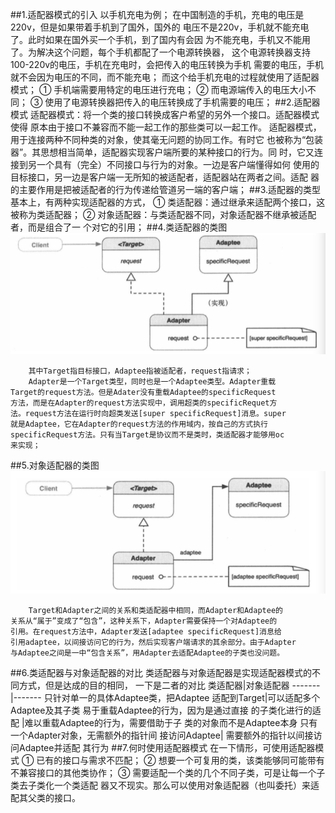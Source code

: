 ##1.适配器模式的引入
        以手机充电为例；
        在中国制造的手机，充电的电压是220v，但是如果带着手机到了国外，国外的
    电压不是220v，手机就不能充电了。此时如果在国外买一个手机，到了国内有会因
    为不能充电，手机又不能用了。为解决这个问题，每个手机都配了一个电源转换器，
    这个电源转换器支持100-220v的电压，手机在充电时，会把传入的电压转换为手机
    需要的电压，手机就不会因为电压的不同，而不能充电；
        而这个给手机充电的过程就使用了适配器模式；
        ① 手机端需要用特定的电压进行充电；
        ② 而电源端传入的电压大小不同；
        ③ 使用了电源转换器把传入的电压转换成了手机需要的电压；
##2.适配器模式
        适配器模式：将一个类的接口转换成客户希望的另外一个接口。适配器模式使得
    原本由于接口不兼容而不能一起工作的那些类可以一起工作。
        适配器模式，用于连接两种不同种类的对象，使其毫无问题的协同工作。有时它
    也被称为“包装器”。其思想相当简单，适配器实现客户端所要的某种接口的行为。同
    时，它又连接到另一个具有（完全）不同接口与行为的对象。一边是客户端懂得如何
    使用的目标接口，另一边是客户端一无所知的被适配者，适配器站在两者之间。适配
    器的主要作用是把被适配者的行为传递给管道另一端的客户端；
##3.适配器的类型
        基本上，有两种实现适配器的方式，
        ① 类适配器：通过继承来适配两个接口，这被称为类适配器；
        ② 对象适配器：与类适配器不同，对象适配器不继承被适配者，而是组合了一
    个对它的引用；
##4.类适配器的类图
![类适配器](adapterClass.png)

        其中Target指目标接口，Adaptee指被适配者，request指请求；
        Adapter是一个Target类型，同时也是一个Adaptee类型。Adapter重载
    Target的request方法。但是Adater没有重载Adaptee的specificRequest
    方法，而是在Adapter的request方法实现中，调用超类的specificRequet方
    法。request方法在运行时向超类发送[super specificRequest]消息。super
    就是Adaptee，它在Adapter的request方法的作用域内，按自己的方式执行
    specificRequest方法。只有当Target是协议而不是类时，类适配器才能够用oc
    来实现；
##5.对象适配器的类图
![对象适配器](adapterObject.png)

        Target和Adapter之间的关系和类适配器中相同，而Adapter和Adaptee的
    关系从“属于”变成了“包含”，这种关系下，Adapter需要保持一个对Adaptee的
    引用。在request方法中，Adapter发送[adaptee specificRequest]消息给
    引用adaptee，以间接访问它的行为，然后实现客户端请求的其余部分。由于Adapter
    与Adaptee之间是一中“包含关系”，用Adapter去适配Adaptee的子类也没问题。
##6.类适配器与对象适配器的对比
        类适配器与对象适配器是实现适配器模式的不同方式，但是达成的目的相同，
    一下是二者的对比
类适配器|对象适配器
-------|-------
只针对单一的具体Adaptee类，把Adaptee  适配到Target|可以适配多个Adaptee及其子类
易于重载Adaptee的行为，因为是通过直接  的子类化进行的适配 |难以重载Adaptee的行为，需要借助于子  类的对象而不是Adaptee本身
只有一个Adapter对象，无需额外的指针间  接访问Adaptee| 需要额外的指针以间接访问Adaptee并适配  其行为
##7.何时使用适配器模式
        在一下情形，可使用适配器模式
        ① 已有的接口与需求不匹配；
        ② 想要一个可复用的类，该类能够同可能带有不兼容接口的其他类协作；
        ③ 需要适配一个类的几个不同子类，可是让每一个子类去子类化一个类适配
    器又不现实。那么可以使用对象适配器（也叫委托）来适配其父类的接口。
